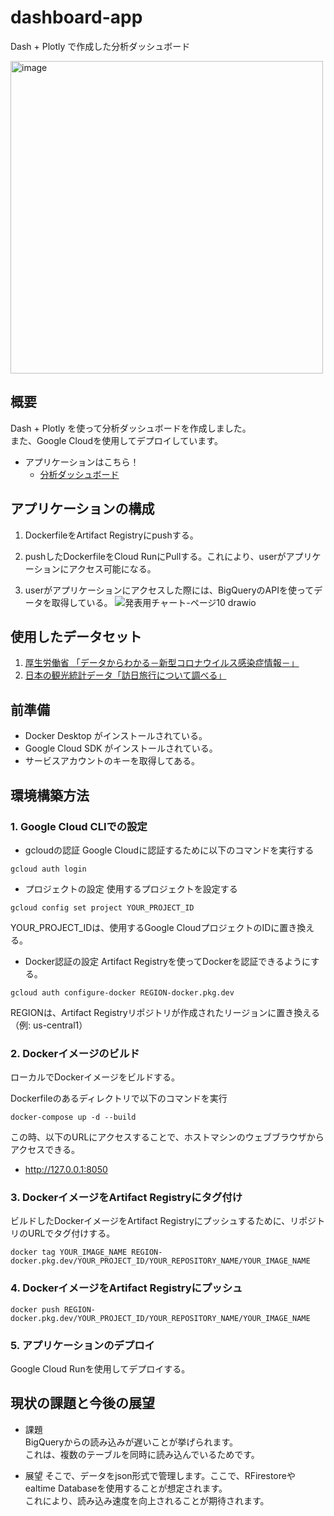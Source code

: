 # dashboard-app

Dash + Plotly で作成した分析ダッシュボード

<img width="500" alt="image" src="https://github.com/user-attachments/assets/9d403877-8cac-4db4-93da-0584067ceb66">


## 概要
Dash + Plotly を使って分析ダッシュボードを作成しました。  
また、Google Cloudを使用してデプロイしています。  

- アプリケーションはこちら！
  - [分析ダッシュボード](https://dash-app-229764408210.asia-northeast1.run.app)

## アプリケーションの構成
1. DockerfileをArtifact Registryにpushする。

2. pushしたDockerfileをCloud RunにPullする。これにより、userがアプリケーションにアクセス可能になる。

3. userがアプリケーションにアクセスした際には、BigQueryのAPIを使ってデータを取得している。
![発表用チャート-ページ10 drawio](https://github.com/user-attachments/assets/3d131109-03c0-4fb5-94b0-f971cc075071)

## 使用したデータセット
1. [厚生労働省 「データからわかる－新型コロナウイルス感染症情報－」](https://covid19.mhlw.go.jp/extensions/public/index.html)
2. [日本の観光統計データ「訪日旅行について調べる」](https://statistics.jnto.go.jp/graph/#graph--inbound--travelers--transition)

## 前準備
- Docker Desktop がインストールされている。
- Google Cloud SDK がインストールされている。
- サービスアカウントのキーを取得してある。

## 環境構築方法

### 1. Google Cloud CLIでの設定
- gcloudの認証
Google Cloudに認証するために以下のコマンドを実行する

```
gcloud auth login
```

- プロジェクトの設定
使用するプロジェクトを設定する

```
gcloud config set project YOUR_PROJECT_ID
```

YOUR_PROJECT_IDは、使用するGoogle CloudプロジェクトのIDに置き換える。

- Docker認証の設定
Artifact Registryを使ってDockerを認証できるようにする。

```
gcloud auth configure-docker REGION-docker.pkg.dev
```

REGIONは、Artifact Registryリポジトリが作成されたリージョンに置き換える（例: us-central1）

### 2. Dockerイメージのビルド
ローカルでDockerイメージをビルドする。

Dockerfileのあるディレクトリで以下のコマンドを実行

```
docker-compose up -d --build
```

この時、以下のURLにアクセスすることで、ホストマシンのウェブブラウザからアクセスできる。

- http://127.0.0.1:8050

### 3. DockerイメージをArtifact Registryにタグ付け
ビルドしたDockerイメージをArtifact Registryにプッシュするために、リポジトリのURLでタグ付けする。

```
docker tag YOUR_IMAGE_NAME REGION-docker.pkg.dev/YOUR_PROJECT_ID/YOUR_REPOSITORY_NAME/YOUR_IMAGE_NAME
```

### 4. DockerイメージをArtifact Registryにプッシュ

```
docker push REGION-docker.pkg.dev/YOUR_PROJECT_ID/YOUR_REPOSITORY_NAME/YOUR_IMAGE_NAME
```

### 5. アプリケーションのデプロイ
Google Cloud Runを使用してデプロイする。

## 現状の課題と今後の展望
- 課題  
BigQueryからの読み込みが遅いことが挙げられます。  
これは、複数のテーブルを同時に読み込んでいるためです。  

- 展望
そこで、データをjson形式で管理します。ここで、RFirestoreやealtime Databaseを使用することが想定されます。  
これにより、読み込み速度を向上されることが期待されます。  
